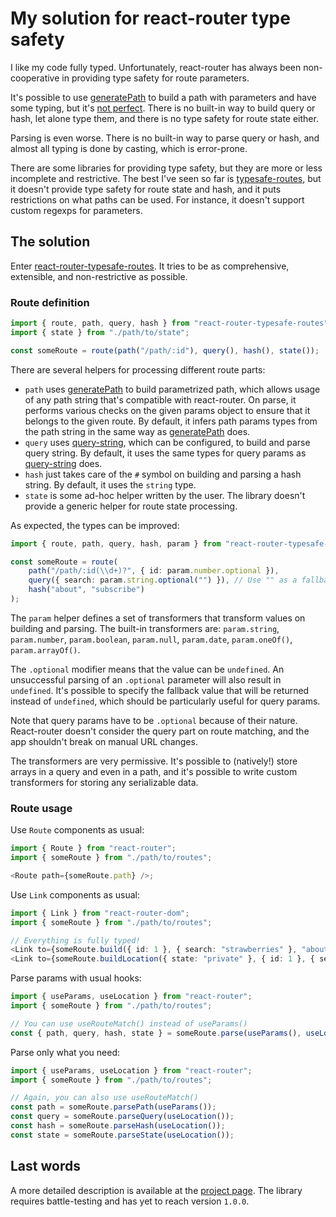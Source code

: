 # My solution for react-router type safety

I like my code fully typed. Unfortunately, react-router has always been non-cooperative in providing type safety for route parameters.

It's possible to use [generatePath](https://reactrouter.com/web/api/generatePath) to build a path with parameters and have some typing, but it's [not perfect](https://github.com/DefinitelyTyped/DefinitelyTyped/issues/52914). There is no built-in way to build query or hash, let alone type them, and there is no type safety for route state either.

Parsing is even worse. There is no built-in way to parse query or hash, and almost all typing is done by casting, which is error-prone.

There are some libraries for providing type safety, but they are more or less incomplete and restrictive. The best I've seen so far is [typesafe-routes](https://www.npmjs.com/package/typesafe-routes), but it doesn't provide type safety for route state and hash, and it puts restrictions on what paths can be used. For instance, it doesn't support custom regexps for parameters.

## The solution

Enter [react-router-typesafe-routes](https://www.npmjs.com/package/react-router-typesafe-routes). It tries to be as comprehensive, extensible, and non-restrictive as possible.

### Route definition

```typescript
import { route, path, query, hash } from "react-router-typesafe-routes";
import { state } from "./path/to/state";

const someRoute = route(path("/path/:id"), query(), hash(), state());
```

There are several helpers for processing different route parts:

-   `path` uses [generatePath](https://reactrouter.com/web/api/generatePath) to build parametrized path, which allows usage of any path string that's compatible with react-router. On parse, it performs various checks on the given params object to ensure that it belongs to the given route. By default, it infers path params types from the path string in the same way as [generatePath](https://reactrouter.com/web/api/generatePath) does.
-   `query` uses [query-string](https://www.npmjs.com/package/query-string), which can be configured, to build and parse query string. By default, it uses the same types for query params as [query-string](https://www.npmjs.com/package/query-string) does.
-   `hash` just takes care of the `#` symbol on building and parsing a hash string. By default, it uses the `string` type.
-   `state` is some ad-hoc helper written by the user. The library doesn't provide a generic helper for route state processing.

As expected, the types can be improved:

```typescript
import { route, path, query, hash, param } from "react-router-typesafe-routes";

const someRoute = route(
    path("/path/:id(\\d+)?", { id: param.number.optional }),
    query({ search: param.string.optional("") }), // Use "" as a fallback
    hash("about", "subscribe")
);
```

The `param` helper defines a set of transformers that transform values on building and parsing. The built-in transformers are: `param.string`, `param.number`, `param.boolean`, `param.null`, `param.date`, `param.oneOf()`, `param.arrayOf()`.

The `.optional` modifier means that the value can be `undefined`. An unsuccessful parsing of an `.optional` parameter will also result in `undefined`. It's possible to specify the fallback value that will be returned instead of `undefined`, which should be particularly useful for query params.

Note that query params have to be `.optional` because of their nature. React-router doesn't consider the query part on route matching, and the app shouldn't break on manual URL changes.

The transformers are very permissive. It's possible to (natively!) store arrays in a query and even in a path, and it's possible to write custom transformers for storing any serializable data.

### Route usage

Use `Route` components as usual:

```typescript jsx
import { Route } from "react-router";
import { someRoute } from "./path/to/routes";

<Route path={someRoute.path} />;
```

Use `Link` components as usual:

```typescript jsx
import { Link } from "react-router-dom";
import { someRoute } from "./path/to/routes";

// Everything is fully typed!
<Link to={someRoute.build({ id: 1 }, { search: "strawberries" }, "about")} />;
<Link to={someRoute.buildLocation({ state: "private" }, { id: 1 }, { search: "strawberries" }, "about")} />;
```

Parse params with usual hooks:

```typescript jsx
import { useParams, useLocation } from "react-router";
import { someRoute } from "./path/to/routes";

// You can use useRouteMatch() instead of useParams()
const { path, query, hash, state } = someRoute.parse(useParams(), useLocation());
```

Parse only what you need:

```typescript jsx
import { useParams, useLocation } from "react-router";
import { someRoute } from "./path/to/routes";

// Again, you can also use useRouteMatch()
const path = someRoute.parsePath(useParams());
const query = someRoute.parseQuery(useLocation());
const hash = someRoute.parseHash(useLocation());
const state = someRoute.parseState(useLocation());
```

## Last words

A more detailed description is available at the [project page](https://github.com/fenok/react-router-typesafe-routes#readme). The library requires battle-testing and has yet to reach version `1.0.0`.
